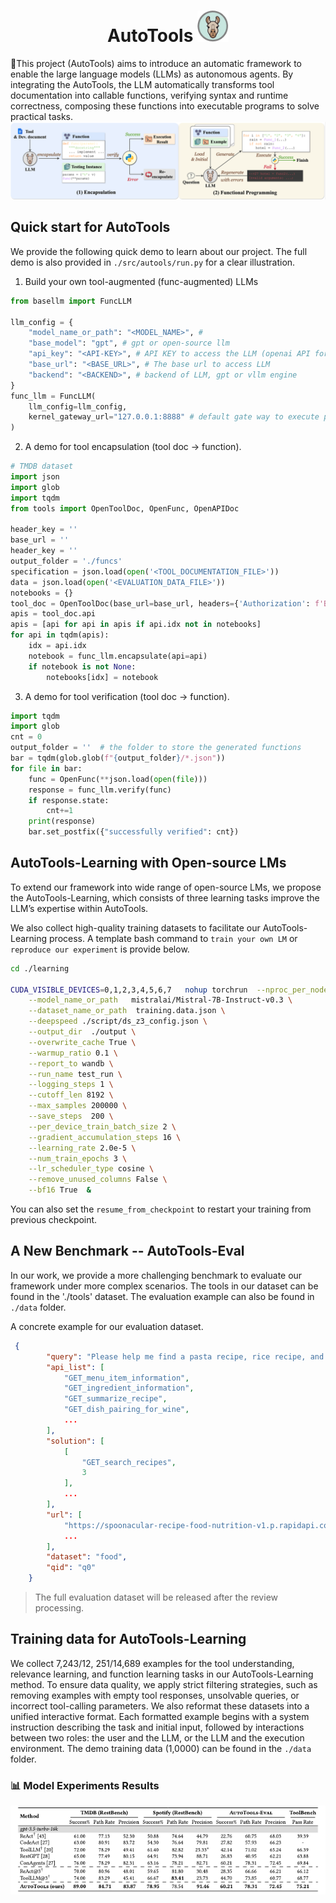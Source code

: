 <div align="center">
    <h1>AutoTools <img src="assets/logo.png" alt="Logo" width="50px" /></h1>
</div>


🔨This project (AutoTools) aims to introduce an automatic framework to enable the large language models (LLMs) as autonomous agents. By integrating the AutoTools,  the LLM automatically transforms tool documentation into callable functions, verifying syntax and runtime correctness, composing these functions into executable programs to solve practical tasks.
![img.png](./assets/method.png)



## Quick start for AutoTools

We provide the following quick demo to learn about our project. The full demo is also provided in `./src/autools/run.py` for a clear illustration.

1. Build your own tool-augmented (func-augmented) LLMs
```python
from basellm import FuncLLM

llm_config = {
    "model_name_or_path": "<MODEL_NAME>", #
    "base_model": "gpt", # gpt or open-source llm
    "api_key": "<API-KEY>", # API KEY to access the LLM (openai API for gpt; VLLM local API key for open-source LLM
    "base_url": "<BASE_URL>", # The base url to access LLM
    "backend": "<BACKEND>", # backend of LLM, gpt or vllm engine
}
func_llm = FuncLLM(
    llm_config=llm_config,
    kernel_gateway_url="127.0.0.1:8888" # default gate way to execute python code
)
```

2. A demo for tool encapsulation (tool doc -> function).
```python
# TMDB dataset
import json
import glob
import tqdm
from tools import OpenToolDoc, OpenFunc, OpenAPIDoc

header_key = ''
base_url = ''
header_key = ''
output_folder = './funcs'
specification = json.load(open('<TOOL_DOCUMENTATION_FILE>'))
data = json.load(open('<EVALUATION_DATA_FILE>'))
notebooks = {}
tool_doc = OpenToolDoc(base_url=base_url, headers={'Authorization': f'Bearer {header_key}'}, specification=specification)
apis = tool_doc.api
apis = [api for api in apis if api.idx not in notebooks]
for api in tqdm(apis):
    idx = api.idx
    notebook = func_llm.encapsulate(api=api)
    if notebook is not None:
        notebooks[idx] = notebook
```

3. A demo for tool verification (tool doc -> function).
```python
import tqdm
import glob
cnt = 0
output_folder = ''  # the folder to store the generated functions
bar = tqdm(glob.glob(f"{output_folder}/*.json"))
for file in bar:
    func = OpenFunc(**json.load(open(file)))
    response = func_llm.verify(func)
    if response.state:
        cnt+=1
    print(response)
    bar.set_postfix({"successfully verified": cnt})
```


## AutoTools-Learning with Open-source LMs

To extend our framework into wide range of open-source LMs, we propose the AutoTools-Learning, which consists of three learning tasks improve the LLM’s expertise within AutoTools.

We also collect high-quality training datasets to facilitate our AutoTools-Learning process. A template bash command to `train your own LM` or `reproduce our experiment` is provide below.

```bash
cd ./learning

CUDA_VISIBLE_DEVICES=0,1,2,3,4,5,6,7   nohup torchrun  --nproc_per_node=8 --master_port=11020 run.py \
    --model_name_or_path   mistralai/Mistral-7B-Instruct-v0.3 \
    --dataset_name_or_path  training.data.json \
    --deepspeed ./script/ds_z3_config.json \
    --output_dir  ./output \
    --overwrite_cache True \
    --warmup_ratio 0.1 \
    --report_to wandb \
    --run_name test_run \
    --logging_steps 1 \
    --cutoff_len 8192 \
    --max_samples 200000 \
    --save_steps  200 \
    --per_device_train_batch_size 2 \
    --gradient_accumulation_steps 16 \
    --learning_rate 2.0e-5 \
    --num_train_epochs 3 \
    --lr_scheduler_type cosine \
    --remove_unused_columns False \
    --bf16 True  &
```
You can also set the `resume_from_checkpoint` to restart your training from previous checkpoint.

## A New Benchmark -- AutoTools-Eval
In our work, we provide a more challenging benchmark to evaluate our framework under more complex scenarios. The tools in our dataset can be found in the './tools' dataset.  The evaluation example can also be found in `./data` folder. 

A concrete example for our evaluation dataset.
```json
 {
        "query": "Please help me find a pasta recipe, rice recipe, and steak recipe, each with a carbohydrate content between 10 and 50 grams per gram. Among these recipes, which one has the highest calorie content and what equipment is needed for it?",
        "api_list": [
            "GET_menu_item_information",
            "GET_ingredient_information",
            "GET_summarize_recipe",
            "GET_dish_pairing_for_wine",
            ...
        ],
        "solution": [
            [
                "GET_search_recipes",
                3
            ],
            ...
        ],
        "url": [
            "https://spoonacular-recipe-food-nutrition-v1.p.rapidapi.com/recipes/complexSearch",
            ...
        ],
        "dataset": "food",
        "qid": "q0"
    }
```

> The full evaluation dataset will be released after the review processing.


## Training data for AutoTools-Learning

We collect 7,243/12, 251/14,689 examples for the tool understanding, relevance learning, and function learning tasks in our AutoTools-Learning method.
To ensure data quality, we apply strict filtering strategies, such as removing examples with empty tool responses, unsolvable queries, or incorrect tool-calling parameters. 
We also reformat these datasets into a unified interactive format. Each formatted example begins with a system instruction describing the task and initial input, followed by interactions between two roles: the user and the LLM, or the LLM and the execution environment.
The demo training data (1,0000) can be found in the `./data` folder.

### 📊 Model Experiments Results

![img.png](./assets/img.png)
